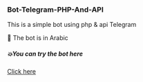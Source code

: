 ### Bot-Telegram-PHP-And-API

This is a simple bot using php & api Telegram

🤖 The bot is in Arabic

##### 💥You can try  the bot  here

[Click here](https://t.me/Yes_everything_bot)
